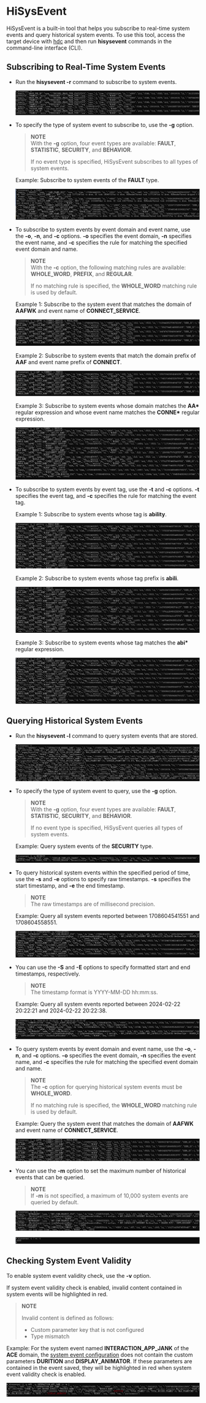 # HiSysEvent

HiSysEvent is a built-in tool that helps you subscribe to real-time system events and query historical system events. To use this tool, access the target device with [hdc](hdc.md) and then run **hisysevent** commands in the command-line interface (CLI).

## Subscribing to Real-Time System Events

- Run the **hisysevent -r** command to subscribe to system events.

   ![](figures/hisysevent-r.png)

- To specify the type of system event to subscribe to, use the **-g** option.

  > **NOTE**<br>
  > With the **-g** option, four event types are available: **FAULT**, **STATISTIC**, **SECURITY**, and **BEHAVIOR**.
  >
  > If no event type is specified, HiSysEvent subscribes to all types of system events.

  Example: Subscribe to system events of the **FAULT** type.

  ![](figures/hisysevent-r-g.png)

- To subscribe to system events by event domain and event name, use the **-o**, **-n**, and **-c** options. **-o** specifies the event domain, **-n** specifies the event name, and **-c** specifies the rule for matching the specified event domain and name.

  > **NOTE**<br>
  > With the **-c** option, the following matching rules are available: **WHOLE_WORD**, **PREFIX**, and **REGULAR**.
  >
  > If no matching rule is specified, the **WHOLE_WORD** matching rule is used by default.

  Example 1: Subscribe to the system event that matches the domain of **AAFWK** and event name of **CONNECT_SERVICE**.

  ![](figures/hisysevent-r-o-wholeword.png)
  
  Example 2: Subscribe to system events that match the domain prefix of **AAF** and event name prefix of **CONNECT**.

  ![](figures/hisysevent-r-o-prefix.png)
  
  Example 3: Subscribe to system events whose domain matches the **AA\*** regular expression and whose event name matches the **CONNE\*** regular expression.
  
  ![](figures/hisysevent-r-o-regular.png)

- To subscribe to system events by event tag, use the **-t** and **-c** options. **-t** specifies the event tag, and **-c** specifies the rule for matching the event tag.

  Example 1: Subscribe to system events whose tag is **ability**.

  ![](figures/hisysevent-r-t-wholeword.png)

  Example 2: Subscribe to system events whose tag prefix is **abili**.

  ![](figures/hisysevent-r-t-prefix.png)

  Example 3: Subscribe to system events whose tag matches the **abi\*** regular expression.

  ![](figures/hisysevent-r-t-regular.png)

## Querying Historical System Events

- Run the **hisysevent -l** command to query system events that are stored.

  ![](figures/hisysevent-l.png)

- To specify the type of system event to query, use the **-g** option.

  > **NOTE**<br>
  > With the **-g** option, four event types are available: **FAULT**, **STATISTIC**, **SECURITY**, and **BEHAVIOR**.
  >
  > If no event type is specified, HiSysEvent queries all types of system events.

  Example: Query system events of the **SECURITY** type.

  ![](figures/hisysevent-l-g.png)

- To query historical system events within the specified period of time, use the **-s** and **-e** options to specify raw timestamps. **-s** specifies the start timestamp, and **-e** the end timestamp.

  > **NOTE**<br>
  > The raw timestamps are of millisecond precision. 

  Example: Query all system events reported between 1708604541551 and 1708604558551.

  ![](figures/hisysevent-l-s-e.png)

- You can use the **-S** and **-E** options to specify formatted start and end timestamps, respectively. 

  > **NOTE**<br>
  > The timestamp format is YYYY-MM-DD hh:mm:ss.

  Example: Query all system events  reported between  2024-02-22 20:22:21 and 2024-02-22 20:22:38.

  ![](figures/hisysevent-l-S-E-format.png)

- To query system events by event domain and event name, use the **-o**, **-n**, and **-c** options. **-o** specifies the event domain, **-n** specifies the event name, and **-c** specifies the rule for matching the specified event domain and name. 

  > **NOTE**<br>
  > The **-c** option for querying historical system events must be **WHOLE_WORD**.
  >
  > If no matching rule is specified, the **WHOLE_WORD** matching rule is used by default.

  Example: Query the system event that matches the domain of **AAFWK** and event name of **CONNECT_SERVICE**.

  ![](figures/hisysevent-l-o-n-c.png)

- You can use the **-m** option to set the maximum number of historical events that can be queried.

  > **NOTE**<br>
  > If **-m** is not specified, a maximum of 10,000 system events are queried by default.

  ![](figures/hisysevent-l-m.png)

  ![](figures/hisysevent-l-wc-l.png)

## Checking System Event Validity

To enable system event validity check, use the **-v** option.

If system event validity check is enabled, invalid content contained in system events will be highlighted in red.

> **NOTE**<br>
>
> Invalid content is defined as follows:
>
> - Custom parameter key that is not configured
> - Type mismatch

Example: For the system event named **INTERACTION_APP_JANK** of the **ACE** domain, the <!--RP1-->[system event configuration](../../device-dev/subsystems/subsys-dfx-hisysevent-logging-config.md)<!--RP1End--> does not contain the custom parameters **DURITION** and **DISPLAY_ANIMATOR**. If these parameters are contained in the event saved, they will be highlighted in red when system event validity check is enabled.

![](figures/hisysevent-v.png)
<!--no_check-->
